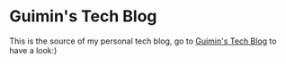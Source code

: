 # Guimin's Tech Blog #

This is the source of my personal tech blog, go to [Guimin's Tech Blog](http://tech.lincank.info) to have a look:)
